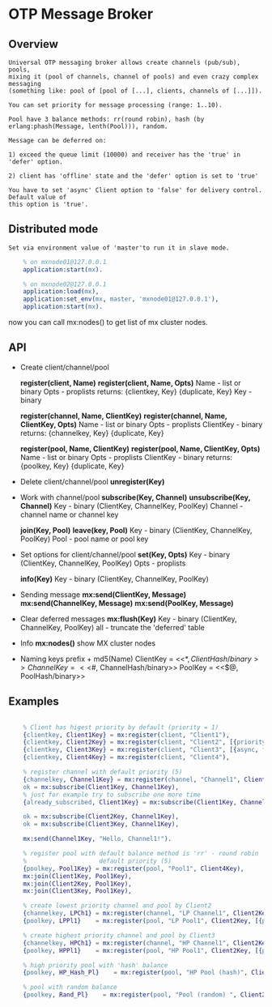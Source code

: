 # OTP Message Broker

## Overview
    Universal OTP messaging broker allows create channels (pub/sub), pools,
    mixing it (pool of channels, channel of pools) and even crazy complex messaging
    (something like: pool of [pool of [...], clients, channels of [...]]).

    You can set priority for message processing (range: 1..10).

    Pool have 3 balance methods: rr(round robin), hash (by erlang:phash(Message, lenth(Pool))), random.

    Message can be deferred on:

    1) exceed the queue limit (10000) and receiver has the 'true' in 'defer' option.

    2) client has 'offline' state and the 'defer' option is set to 'true'

    You have to set 'async' Client option to 'false' for delivery control. Default value of
    this option is 'true'.

## Distributed mode

    Set via environment value of 'master'to run it in slave mode.
```erlang
    % on mxnode01@127.0.0.1
    application:start(mx).
```
```erlang
    % on mxnode02@127.0.0.1
    application:load(mx),
    application:set_env(mx, master, 'mxnode01@127.0.0.1'),
    application:start(mx).
```

now you can call mx:nodes() to get list of mx cluster nodes.

## API

* Create client/channel/pool

  **register(client, Name)**
  **register(client, Name, Opts)**
    Name - list or binary
    Opts - proplists
    returns: {clientkey, Key}
                   {duplicate, Key}
            Key - binary

    **register(channel, Name, ClientKey)**
    **register(channel, Name, ClientKey, Opts)**
          Name - list or binary
          Opts - proplists
          ClientKey - binary
          returns: {channelkey, Key}
                   {duplicate, Key}

    **register(pool, Name, ClientKey)**
    **register(pool, Name, ClientKey, Opts)**
          Name - list or binary
          Opts - proplists
          ClientKey - binary
          returns: {poolkey, Key}
                   {duplicate, Key}

* Delete client/channel/pool
    **unregister(Key)**

* Work with channel/pool
    **subscribe(Key, Channel)**
    **unsubscribe(Key, Channel)**
          Key - binary (ClientKey, ChannelKey, PoolKey)
          Channel - channel name or channel key

    **join(Key, Pool)**
    **leave(key, Pool)**
          Key - binary (ClientKey, ChannelKey, PoolKey)
          Pool - pool name or pool key

* Set options for client/channel/pool
    **set(Key, Opts)**
          Key - binary (ClientKey, ChannelKey, PoolKey)
          Opts - proplists

    **info(Key)**
          Key - binary (ClientKey, ChannelKey, PoolKey)

* Sending message
  **mx:send(ClientKey, Message)**
  **mx:send(ChannelKey, Message)**
  **mx:send(PoolKey, Message)**

* Clear deferred messages
    **mx:flush(Key)**
        Key - binary (ClientKey, ChannelKey, PoolKey)
        all - truncate the 'deferred' table

* Info
    **mx:nodes()**
        show MX cluster nodes

* Naming keys
    prefix + md5(Name)
    ClientKey  = <<$*, ClientHash/binary>>
    ChannelKey = <<$#, ChannelHash/binary>>
    PoolKey    = <<$@, PoolHash/binary>>

## Examples

```erlang

    % Client has higest priority by default (priority = 1)
    {clientkey, Client1Key} = mx:register(client, "Client1"),
    {clientkey, Client2Key} = mx:register(client, "Client2", [{priority, 8}]),
    {clientkey, Client3Key} = mx:register(client, "Client3", [{async, false}, {defer, true}]),
    {clientkey, Client4Key} = mx:register(client, "Client4"),

    % register channel with default priority (5)
    {channelkey, Channel1Key} = mx:register(channel, "Channel1", Client4Key),
    ok = mx:subscribe(Client1Key, Channel1Key),
    % just for example try to subscribe one more time
    {already_subscribed, Client1Key} = mx:subscribe(Client1Key, Channel1Key),

    ok = mx:subscribe(Client2Key, Channel1Key),
    ok = mx:subscribe(Client3Key, Channel1Key),

    mx:send(Channel1Key, "Hello, Channel1!").

    % register pool with default balance method is 'rr' - round robin
    %                    default priority (5)
    {poolkey, Pool1Key} = mx:register(pool, "Pool1", Client4Key),
    mx:join(Client1Key, Pool1Key),
    mx:join(Client2Key, Pool1Key),
    mx:join(Client3Key, Pool1Key),

    % create lowest priority channel and pool by Client2
    {channelkey, LPCh1} = mx:register(channel, "LP Channel1", Client2Key, [{priority, 10}]),
    {poolkey, LPPl1}    = mx:register(pool, "LP Pool1", Client2Key, [{priority, 10}]),

    % create highest priority channel and pool by Client3
    {channelkey, HPCh1} = mx:register(channel, "HP Channel1", Client2Key, [{priority, 1}]),
    {poolkey, HPPl1}    = mx:register(pool, "HP Pool1", Client2Key, [{priority, 1}]),

    % high priority pool with 'hash' balance
    {poolkey, HP_Hash_Pl}    = mx:register(pool, "HP Pool (hash)", Client2Key, [{priority, 1}, {balance, hash}]),

    % pool with random balance
    {poolkey, Rand_Pl}    = mx:register(pool, "Pool (random) ", Client2Key, [balance, hash}]),

```


